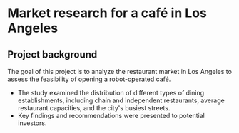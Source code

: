 # Market research for a café in Los Angeles
## Project background

The goal of this project is to analyze the restaurant market in Los Angeles to assess the feasibility of opening a robot-operated café. 
- The study examined the distribution of different types of dining establishments, including chain and independent restaurants, average restaurant capacities, and the city's busiest streets. 
- Key findings and recommendations were presented to potential investors.
